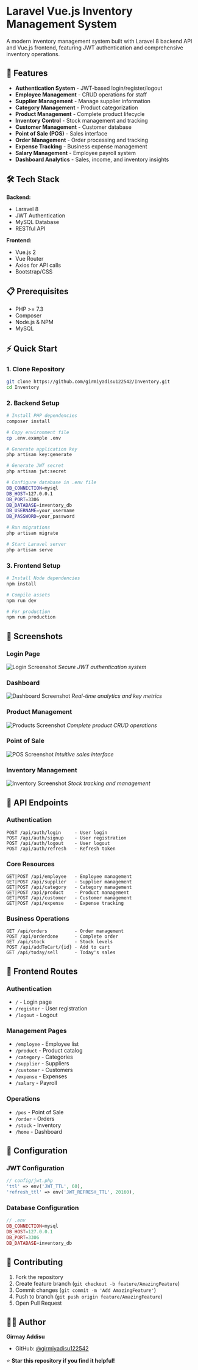 # Laravel Vue.js Inventory Management System

A modern inventory management system built with Laravel 8 backend API and Vue.js frontend, featuring JWT authentication and comprehensive inventory operations.

## 🚀 Features

- **Authentication System** - JWT-based login/register/logout
- **Employee Management** - CRUD operations for staff
- **Supplier Management** - Manage supplier information
- **Category Management** - Product categorization
- **Product Management** - Complete product lifecycle
- **Inventory Control** - Stock management and tracking
- **Customer Management** - Customer database
- **Point of Sale (POS)** - Sales interface
- **Order Management** - Order processing and tracking
- **Expense Tracking** - Business expense management
- **Salary Management** - Employee payroll system
- **Dashboard Analytics** - Sales, income, and inventory insights

## 🛠️ Tech Stack

**Backend:**
- Laravel 8
- JWT Authentication
- MySQL Database
- RESTful API

**Frontend:**
- Vue.js 2
- Vue Router
- Axios for API calls
- Bootstrap/CSS

## 📋 Prerequisites

- PHP >= 7.3
- Composer
- Node.js & NPM
- MySQL

## ⚡ Quick Start

### 1. Clone Repository
```bash
git clone https://github.com/girmiyadisu122542/Inventory.git
cd Inventory
```

### 2. Backend Setup
```bash
# Install PHP dependencies
composer install

# Copy environment file
cp .env.example .env

# Generate application key
php artisan key:generate

# Generate JWT secret
php artisan jwt:secret

# Configure database in .env file
DB_CONNECTION=mysql
DB_HOST=127.0.0.1
DB_PORT=3306
DB_DATABASE=inventory_db
DB_USERNAME=your_username
DB_PASSWORD=your_password

# Run migrations
php artisan migrate

# Start Laravel server
php artisan serve
```

### 3. Frontend Setup
```bash
# Install Node dependencies
npm install

# Compile assets
npm run dev

# For production
npm run production
```

## 📱 Screenshots

### Login Page
![Login Screenshot](screenshots/login.png)
*Secure JWT authentication system*

### Dashboard
![Dashboard Screenshot](screenshots/dashboard.png)
*Real-time analytics and key metrics*

### Product Management
![Products Screenshot](screenshots/products.png)
*Complete product CRUD operations*

### Point of Sale
![POS Screenshot](screenshots/pos.png)
*Intuitive sales interface*

### Inventory Management
![Inventory Screenshot](screenshots/inventory.png)
*Stock tracking and management*

## 🔗 API Endpoints

### Authentication
```
POST /api/auth/login     - User login
POST /api/auth/signup    - User registration
POST /api/auth/logout    - User logout
POST /api/auth/refresh   - Refresh token
```

### Core Resources
```
GET|POST /api/employee   - Employee management
GET|POST /api/supplier   - Supplier management
GET|POST /api/category   - Category management
GET|POST /api/product    - Product management
GET|POST /api/customer   - Customer management
GET|POST /api/expense    - Expense tracking
```

### Business Operations
```
GET /api/orders          - Order management
POST /api/orderdone      - Complete order
GET /api/stock           - Stock levels
POST /api/addToCart/{id} - Add to cart
GET /api/today/sell      - Today's sales
```

## 🎯 Frontend Routes

### Authentication
- `/` - Login page
- `/register` - User registration
- `/logout` - Logout

### Management Pages
- `/employee` - Employee list
- `/product` - Product catalog
- `/category` - Categories
- `/supplier` - Suppliers
- `/customer` - Customers
- `/expense` - Expenses
- `/salary` - Payroll

### Operations
- `/pos` - Point of Sale
- `/order` - Orders
- `/stock` - Inventory
- `/home` - Dashboard

## 🔧 Configuration

### JWT Configuration
```php
// config/jwt.php
'ttl' => env('JWT_TTL', 60),
'refresh_ttl' => env('JWT_REFRESH_TTL', 20160),
```

### Database Configuration
```php
// .env
DB_CONNECTION=mysql
DB_HOST=127.0.0.1
DB_PORT=3306
DB_DATABASE=inventory_db
```

## 🤝 Contributing

1. Fork the repository
2. Create feature branch (`git checkout -b feature/AmazingFeature`)
3. Commit changes (`git commit -m 'Add AmazingFeature'`)
4. Push to branch (`git push origin feature/AmazingFeature`)
5. Open Pull Request


## 👨‍💻 Author

**Girmay Addisu**
- GitHub: [@girmiyadisu122542](https://github.com/girmiyadisu122542)


⭐ **Star this repository if you find it helpful!**
